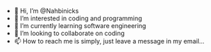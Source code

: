 - 👋 Hi, I’m @Nahbinicks
- 👀 I’m interested in coding and programming 
- 🌱 I’m currently learning software engineering 
- 💞️ I’m looking to collaborate on coding 
- 📫 How to reach me is simply, just leave a message in my email...

<!---
Nahbinicks/Nahbinicks is a ✨ special ✨ repository because its `README.md` (this file) appears on your GitHub profile.
You can click the Preview link to take a look at your changes.
--->
